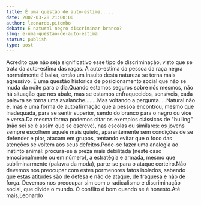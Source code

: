 ```yaml
---
title: É uma questão de auto-estima.....
date: 2007-03-28 21:00:00
author: leonardo.pitombo
debate: É natural negro discriminar branco?
slug: e-uma-questao-de-auto-estima
status: publish 
type: post
---
```


Acredito que não seja significativo esse tipo de discriminação, visto que se trata da auto-estima das raças. A auto-estima da pessoa da raça negra normalmente é baixa, então um insulto desta natureza se torna mais agressivo. É uma questão histórica de posicionamento social que não se muda da noite para o dia.Quando estamos seguros sobre nós mesmos, não há situação que nos abale, mas se estamos enfraquecidos, sensíveis, cada palavra se torna uma avalanche........Mas voltando a pergunta.....Natural não é, mas é uma forma de autoafirmação que a pessoa encontrou, mesmo que inadequada, para se sentir superior, sendo do branco para o negro ou vice e versa.Da mesma forma podemos citar os exemplos clássicos de "bulling" (não sei se é assim que se escreve), nas escolas ou similares: os jovens sempre escolhem aquele mais quieto, aparentemente sem condições de se defender e pior, atacam em grupos, tentando evitar que o foco das atenções se voltem aos seus defeitos.Pode-se fazer uma analogia ao instinto animal: procura-se a preza mais debilitada (neste caso emocionalmente ou em número), a estratégia e armada, mesmo que subliminarmente (palavra da moda), parte-se para o ataque certeiro.Não devemos nos preocupar com estes pormenores fatos isolados, sabendo que estas atitudes são de defesa e não de ataque, de fraquesa e não de força. Devemos nos preocupar sim com o radicalismo e discriminação social, que divide o mundo. O conflito é bom quando se é honesto.Até mais,Leonardo
